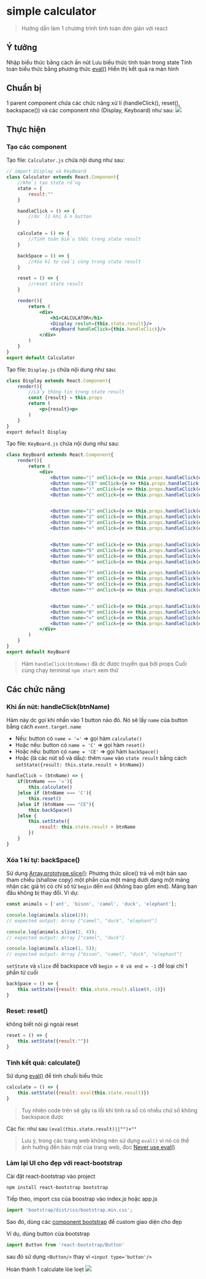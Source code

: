 # simple calculator

> Hướng dẫn làm 1 chương trình tính toán đơn giản với react

## Ý tưởng
Nhập biểu thức bằng cách ấn nút 
Lưu biểu thức tính toán trong state 
Tính toán biểu thức bằng phương thức [eval()](https://developer.mozilla.org/en-US/docs/Web/JavaScript/Reference/Global_Objects/eval)
Hiển thị kết quả ra màn hình

## Chuẩn bị
1 parent component chứa các chức năng xử lí (handleClick(), reset(), backspace()) và các component nhỏ (Display, Keyboard) như sau:
![](./img/mo_hinh_may_tinh.png)

## Thực hiện
### Tạo các component
Tạo file: `Calculator.js` chứa nội dung như sau:
```jsx
// import Display và KeyBoard
class Calculator extends React.Component{
    //khởi tạo state rỗng
    state = {
        result:""
    }

    handleClick = () => {
        //Xử lí khi ấn button
    }

    calculate = () => {
        //Tính toán biểu thức trong state result
    }

    backSpace = () => {
        //Xóa kí tự cuối cùng trong state result
    }

    reset = () => {
        //reset state result
    }

    render(){
        return (
            <div>
                <h1>CALCULATOR</h1>
                <Display reslut={this.state.result}/>
                <KeyBoard handleClick={this.handleClick}/>
            </div>
        )
    }
}
export default Calculator
```
Tạo file: `Display.js` chứa nội dung như sau:
```jsx
class Display extends React.Component{
    render(){
        //Lấy thông tin trong state result
        const {result} = this.props
        return (
            <p>{result}<p>
        )
    }
}
export default Display
```
Tạo file: `KeyBoard.js` chứa nội dung như sau:
```jsx
class KeyBoard extends React.Component{
    render(){
        return (
            <div>
                <Button name="(" onClick={e => this.props.handleClick(e.target.name)}>(</Button>
                <Button name="CE" onClick={e => this.props.handleClick(e.target.name)}>CE</Button>
                <Button name=")" onClick={e => this.props.handleClick(e.target.name)}>)</Button>
                <Button name="C" onClick={e => this.props.handleClick(e.target.name)}>C</Button><br/>


                <Button name="1" onClick={e => this.props.handleClick(e.target.name)}>1</Button>
                <Button name="2" onClick={e => this.props.handleClick(e.target.name)}>2</Button>
                <Button name="3" onClick={e => this.props.handleClick(e.target.name)}>3</Button>
                <Button name="+" onClick={e => this.props.handleClick(e.target.name)}>+</Button><br/>


                <Button name="4" onClick={e => this.props.handleClick(e.target.name)}>4</Button>
                <Button name="5" onClick={e => this.props.handleClick(e.target.name)}>5</Button>
                <Button name="6" onClick={e => this.props.handleClick(e.target.name)}>6</Button>
                <Button name="-" onClick={e => this.props.handleClick(e.target.name)}>-</Button><br/>

                <Button name="7" onClick={e => this.props.handleClick(e.target.name)}>7</Button>
                <Button name="8" onClick={e => this.props.handleClick(e.target.name)}>8</Button>
                <Button name="9" onClick={e => this.props.handleClick(e.target.name)}>9</Button>
                <Button name="*" onClick={e => this.props.handleClick(e.target.name)}>x</Button><br/>


                <Button name="." onClick={e => this.props.handleClick(e.target.name)}>.</Button>
                <Button name="0" onClick={e => this.props.handleClick(e.target.name)}>0</Button>
                <Button name="=" onClick={e => this.props.handleClick(e.target.name)}>=</Button>
                <Button name="/" onClick={e => this.props.handleClick(e.target.name)}>÷</Button><br/>
            </div>
        )
    }
}
export default KeyBoard
```
> Hàm `handleClick(btnName)` đã dc được truyển qua bởi props
Cuồi cùng chạy terminal `npm start` xem thử

## Các chức năng
### Khi ấn nút: handleClick(btnName)
Hàm này dc gọi khi nhấn vào 1 button nào đó. Nó sẽ lấy `name` của button bằng cách `event.target.name`
- Nếu: button có `name = '='` => gọi hàm `calculate()`
- Hoặc nếu: button có `name = 'C'` => gọi hàm `reset()`
- Hoặc nếu: button có `name = 'CE'` => gọi hàm `backSpace()`
- Hoặc (là các nút số và dấu): thêm `name` vào `state result` bằng cách `setState({result: this.state.result + btnName})` 
```jsx
handleClick = (btnName) => {
    if(btnName === '='){
        this.calculate()
    }else if (btnName === 'C'){
        this.reset()
    }else if (btnName === "CE"){
        this.backSpace()
    }else {
        this.setState({
            result: this.state.result + btnName
        })
    }
}
```
### Xóa 1 kí tự: backSpace()
Sử dụng [Array.prototype.slice()](https://developer.mozilla.org/vi/docs/Web/JavaScript/Reference/Global_Objects/Array/slice): Phương thức slice() trả về một bản sao tham chiếu (shallow copy) một phần của một mảng dưới dạng một mảng nhận các giá trị có chỉ số từ `begin` dến `end` (không bao gồm end). Mảng ban đầu không bị thay đổi.
Ví dụ:
```js
const animals = ['ant', 'bison', 'camel', 'duck', 'elephant'];

console.log(animals.slice(2));
// expected output: Array ["camel", "duck", "elephant"]

console.log(animals.slice(2, 4));
// expected output: Array ["camel", "duck"]

console.log(animals.slice(1, 5));
// expected output: Array ["bison", "camel", "duck", "elephant"]
```
`setState` và  `slice` để backspace với `begin = 0 và end = -1` để loại chỉ 1 phần tử cuối 
```jsx
backSpace = () => {
    this.setState({result: this.state.result.slice(0,-1)})
}
```
### Reset: reset()
không biết nói gì ngoài reset
```jsx
reset = () => {
    this.setState({result:""})
}
```
### Tính kết quả: calculate()
Sử dụng [eval()](https://developer.mozilla.org/vi/docs/Web/JavaScript/Reference/Global_Objects/Eval) để tính chuỗi biểu thức
```jsx
calculate = () => {
    this.setState({result: eval(this.state.result)})
}
```
> Tuy nhiên code trên sẽ gây ra lỗi khi tính ra số có nhiều chử số không backspace được

Các fix: như sau
`(eval(this.state.result)||"")+""`

> Lưu ý, trong các trang web không nên sử dụng `eval()` vì nó có thể ảnh hưởng đến bảo mật của trang web, đọc [Never use eval()](https://developer.mozilla.org/en-US/docs/Web/JavaScript/Reference/Global_Objects/eval#Never_use_eval!)

### Làm lại UI cho đẹp với react-bootstrap
Cài đặt react-bootstrap vào project
```terminal
npm install react-bootstrap bootstrap
```
Tiếp theo, import css của boostrap vào index.js hoặc app.js
```jsx
import 'bootstrap/dist/css/bootstrap.min.css';
```
Sao đó, dùng các [component bootstrap](https://react-bootstrap.github.io/components/alerts/) để custom giao diện cho đẹp

Ví dụ, dùng button của bootstrap
```js
import Button from 'react-bootstrap/Button'
```
sau đó sử dụng `<Button/>` thay vì `<input type='button'/>`

Hoàn thành 1 calculate lòe loẹt
![](./img/complete.png)
